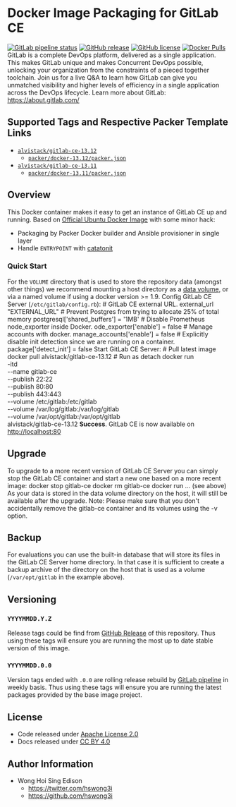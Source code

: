 # Docker Image Packaging for GitLab CE

[![GitLab pipeline status](https://img.shields.io/gitlab/pipeline/alvistack/docker-gitlab-ce/master)](https://gitlab.com/alvistack/docker-gitlab-ce/-/pipelines)
[![GitHub release](https://img.shields.io/github/release/alvistack/docker-gitlab-ce.svg)](https://github.com/alvistack/docker-gitlab-ce/releases)
[![GitHub license](https://img.shields.io/github/license/alvistack/docker-gitlab-ce.svg)](https://github.com/alvistack/docker-gitlab-ce/blob/master/LICENSE)
[![Docker Pulls](https://img.shields.io/docker/pulls/alvistack/gitlab-ce-13.12.svg)](https://hub.docker.com/r/alvistack/gitlab-ce-13.12)
GitLab is a complete DevOps platform, delivered as a single application. This makes GitLab unique and makes Concurrent DevOps possible, unlocking your organization from the constraints of a pieced together toolchain. Join us for a live Q\&A to learn how GitLab can give you unmatched visibility and higher levels of efficiency in a single application across the DevOps lifecycle.
Learn more about GitLab: <https://about.gitlab.com/>

## Supported Tags and Respective Packer Template Links

  - [`alvistack/gitlab-ce-13.12`](https://hub.docker.com/r/alvistack/gitlab-ce-13.12)
      - [`packer/docker-13.12/packer.json`](https://github.com/alvistack/docker-gitlab-ce/blob/master/packer/docker-13.12/packer.json)
  - [`alvistack/gitlab-ce-13.11`](https://hub.docker.com/r/alvistack/gitlab-ce-13.11)
      - [`packer/docker-13.11/packer.json`](https://github.com/alvistack/docker-gitlab-ce/blob/master/packer/docker-13.11/packer.json)

## Overview

This Docker container makes it easy to get an instance of GitLab CE up and running.
Based on [Official Ubuntu Docker Image](https://hub.docker.com/_/ubuntu/) with some minor hack:

  - Packaging by Packer Docker builder and Ansible provisioner in single layer
  - Handle `ENTRYPOINT` with [catatonit](https://github.com/openSUSE/catatonit)

### Quick Start

For the `VOLUME` directory that is used to store the repository data (amongst other things) we recommend mounting a host directory as a [data volume](https://docs.docker.com/engine/tutorials/dockervolumes/#/data-volumes), or via a named volume if using a docker version \>= 1.9.
Config GitLab CE Server (`/etc/gitlab/config.rb`):
\# GitLab CE external URL.
external\_url "EXTERNAL\_URL"
\# Prevent Postgres from trying to allocate 25% of total memory
postgresql\['shared\_buffers'\] = '1MB'
\# Disable Prometheus node\_exporter inside Docker.
ode\_exporter\['enable'\] = false
\# Manage accounts with docker.
manage\_accounts\['enable'\] = false
\# Explicitly disable init detection since we are running on a container.
package\['detect\_init'\] = false
Start GitLab CE Server:
\# Pull latest image
docker pull alvistack/gitlab-ce-13.12
\# Run as detach
docker run   
\-itd   
\--name gitlab-ce   
\--publish 22:22   
\--publish 80:80   
\--publish 443:443   
\--volume /etc/gitlab:/etc/gitlab   
\--volume /var/log/gitlab:/var/log/gitlab   
\--volume /var/opt/gitlab:/var/opt/gitlab   
alvistack/gitlab-ce-13.12
**Success**. GitLab CE is now available on <http://localhost:80>

## Upgrade

To upgrade to a more recent version of GitLab CE Server you can simply stop the GitLab CE
container and start a new one based on a more recent image:
docker stop gitlab-ce
docker rm gitlab-ce
docker run ... (see above)
As your data is stored in the data volume directory on the host, it will still
be available after the upgrade.
Note: Please make sure that you don't accidentally remove the gitlab-ce container and its volumes using the -v option.

## Backup

For evaluations you can use the built-in database that will store its files in the GitLab CE Server home directory. In that case it is sufficient to create a backup archive of the directory on the host that is used as a volume (`/var/opt/gitlab` in the example above).

## Versioning

### `YYYYMMDD.Y.Z`

Release tags could be find from [GitHub Release](https://github.com/alvistack/docker-gitlab-ce/releases) of this repository. Thus using these tags will ensure you are running the most up to date stable version of this image.

### `YYYYMMDD.0.0`

Version tags ended with `.0.0` are rolling release rebuild by [GitLab pipeline](https://gitlab.com/alvistack/docker-gitlab-ce/-/pipelines) in weekly basis. Thus using these tags will ensure you are running the latest packages provided by the base image project.

## License

  - Code released under [Apache License 2.0](LICENSE)
  - Docs released under [CC BY 4.0](http://creativecommons.org/licenses/by/4.0/)

## Author Information

  - Wong Hoi Sing Edison
      - <https://twitter.com/hswong3i>
      - <https://github.com/hswong3i>
